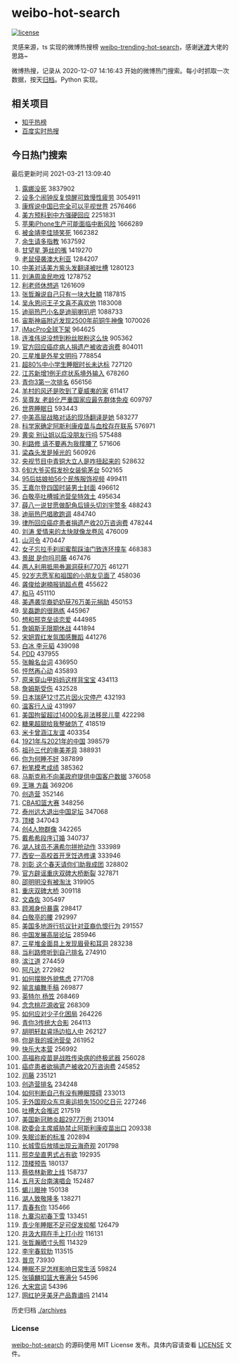 # weibo-hot-search

[![license](https://img.shields.io/github/license/Arrackisarookie/weibo-hot-search)](https://github.com/Arrackisarookie/weibo-hot-search/blob/master/LICENSE)

灵感来源，ts 实现的微博热搜榜 [weibo-trending-hot-search](https://github.com/justjavac/weibo-trending-hot-search)，感谢[迷渡](https://github.com/justjavac)大佬的思路~

微博热搜，记录从 2020-12-07 14:16:43 开始的微博热门搜索。每小时抓取一次数据，按天[归档](./archives)。Python 实现。

## 相关项目
+ [知乎热榜](https://github.com/Arrackisarookie/zhihu-top-search)
+ [百度实时热搜](https://github.com/Arrackisarookie/baidu-hot-search)

## 今日热门搜索

<!-- Rank Begin -->

最后更新时间 2021-03-21 13:09:40

1. [露娜没死](https://s.weibo.com/weibo?q=%23%E9%9C%B2%E5%A8%9C%E6%B2%A1%E6%AD%BB%23&Refer=top) 3837902
1. [设多个闹钟反复惊醒可致慢性疲劳](https://s.weibo.com/weibo?q=%23%E8%AE%BE%E5%A4%9A%E4%B8%AA%E9%97%B9%E9%92%9F%E5%8F%8D%E5%A4%8D%E6%83%8A%E9%86%92%E5%8F%AF%E8%87%B4%E6%85%A2%E6%80%A7%E7%96%B2%E5%8A%B3%23&Refer=top) 3054911
1. [康辉说中国已完全可以平视世界](https://s.weibo.com/weibo?q=%23%E5%BA%B7%E8%BE%89%E8%AF%B4%E4%B8%AD%E5%9B%BD%E5%B7%B2%E5%AE%8C%E5%85%A8%E5%8F%AF%E4%BB%A5%E5%B9%B3%E8%A7%86%E4%B8%96%E7%95%8C%23&Refer=top) 2576466
1. [美方预料到中方强硬回应](https://s.weibo.com/weibo?q=%23%E7%BE%8E%E6%96%B9%E9%A2%84%E6%96%99%E5%88%B0%E4%B8%AD%E6%96%B9%E5%BC%BA%E7%A1%AC%E5%9B%9E%E5%BA%94%23&Refer=top) 2251831
1. [苹果iPhone生产可能面临中断风险](https://s.weibo.com/weibo?q=%E8%8B%B9%E6%9E%9CiPhone%E7%94%9F%E4%BA%A7%E5%8F%AF%E8%83%BD%E9%9D%A2%E4%B8%B4%E4%B8%AD%E6%96%AD%E9%A3%8E%E9%99%A9&Refer=top) 1666289
1. [被金靖李佳琦笑死](https://s.weibo.com/weibo?q=%E8%A2%AB%E9%87%91%E9%9D%96%E6%9D%8E%E4%BD%B3%E7%90%A6%E7%AC%91%E6%AD%BB&Refer=top) 1662382
1. [余生请多指教](https://s.weibo.com/weibo?q=%E4%BD%99%E7%94%9F%E8%AF%B7%E5%A4%9A%E6%8C%87%E6%95%99&Refer=top) 1637592
1. [甘望星 笋丝的嘴](https://s.weibo.com/weibo?q=%E7%94%98%E6%9C%9B%E6%98%9F%20%E7%AC%8B%E4%B8%9D%E7%9A%84%E5%98%B4&Refer=top) 1419270
1. [老鼠侵袭澳大利亚](https://s.weibo.com/weibo?q=%E8%80%81%E9%BC%A0%E4%BE%B5%E8%A2%AD%E6%BE%B3%E5%A4%A7%E5%88%A9%E4%BA%9A&Refer=top) 1284207
1. [中美对话美方紫头发翻译被吐槽](https://s.weibo.com/weibo?q=%E4%B8%AD%E7%BE%8E%E5%AF%B9%E8%AF%9D%E7%BE%8E%E6%96%B9%E7%B4%AB%E5%A4%B4%E5%8F%91%E7%BF%BB%E8%AF%91%E8%A2%AB%E5%90%90%E6%A7%BD&Refer=top) 1280123
1. [刘涛周渝民吻戏](https://s.weibo.com/weibo?q=%23%E5%88%98%E6%B6%9B%E5%91%A8%E6%B8%9D%E6%B0%91%E5%90%BB%E6%88%8F%23&Refer=top) 1278752
1. [利老师休想逃](https://s.weibo.com/weibo?q=%23%E5%88%A9%E8%80%81%E5%B8%88%E4%BC%91%E6%83%B3%E9%80%83%23&Refer=top) 1261609
1. [张哲瀚说自己只有一块大肚腩](https://s.weibo.com/weibo?q=%23%E5%BC%A0%E5%93%B2%E7%80%9A%E8%AF%B4%E8%87%AA%E5%B7%B1%E5%8F%AA%E6%9C%89%E4%B8%80%E5%9D%97%E5%A4%A7%E8%82%9A%E8%85%A9%23&Refer=top) 1187815
1. [吴永恩问王子文喜不喜欢他](https://s.weibo.com/weibo?q=%E5%90%B4%E6%B0%B8%E6%81%A9%E9%97%AE%E7%8E%8B%E5%AD%90%E6%96%87%E5%96%9C%E4%B8%8D%E5%96%9C%E6%AC%A2%E4%BB%96&Refer=top) 1183008
1. [迪丽热巴小名是迪丽喇叭吧](https://s.weibo.com/weibo?q=%23%E8%BF%AA%E4%B8%BD%E7%83%AD%E5%B7%B4%E5%B0%8F%E5%90%8D%E6%98%AF%E8%BF%AA%E4%B8%BD%E5%96%87%E5%8F%AD%E5%90%A7%23&Refer=top) 1088733
1. [宙斯神庙附近发现2500年前铜牛神像](https://s.weibo.com/weibo?q=%E5%AE%99%E6%96%AF%E7%A5%9E%E5%BA%99%E9%99%84%E8%BF%91%E5%8F%91%E7%8E%B02500%E5%B9%B4%E5%89%8D%E9%93%9C%E7%89%9B%E7%A5%9E%E5%83%8F&Refer=top) 1070026
1. [iMacPro全球下架](https://s.weibo.com/weibo?q=iMacPro%E5%85%A8%E7%90%83%E4%B8%8B%E6%9E%B6&Refer=top) 964625
1. [连淮伟说没想到粉丝脱粉这么快](https://s.weibo.com/weibo?q=%23%E8%BF%9E%E6%B7%AE%E4%BC%9F%E8%AF%B4%E6%B2%A1%E6%83%B3%E5%88%B0%E7%B2%89%E4%B8%9D%E8%84%B1%E7%B2%89%E8%BF%99%E4%B9%88%E5%BF%AB%23&Refer=top) 905362
1. [官方回应癌症病人捐遗产被收咨询费](https://s.weibo.com/weibo?q=%E5%AE%98%E6%96%B9%E5%9B%9E%E5%BA%94%E7%99%8C%E7%97%87%E7%97%85%E4%BA%BA%E6%8D%90%E9%81%97%E4%BA%A7%E8%A2%AB%E6%94%B6%E5%92%A8%E8%AF%A2%E8%B4%B9&Refer=top) 804011
1. [三星堆是外星文明吗](https://s.weibo.com/weibo?q=%23%E4%B8%89%E6%98%9F%E5%A0%86%E6%98%AF%E5%A4%96%E6%98%9F%E6%96%87%E6%98%8E%E5%90%97%23&Refer=top) 778854
1. [超80%中小学生睡眠时长未达标](https://s.weibo.com/weibo?q=%23%E8%B6%8580%25%E4%B8%AD%E5%B0%8F%E5%AD%A6%E7%94%9F%E7%9D%A1%E7%9C%A0%E6%97%B6%E9%95%BF%E6%9C%AA%E8%BE%BE%E6%A0%87%23&Refer=top) 727120
1. [江苏新增1例无症状系境外输入](https://s.weibo.com/weibo?q=%23%E6%B1%9F%E8%8B%8F%E6%96%B0%E5%A2%9E1%E4%BE%8B%E6%97%A0%E7%97%87%E7%8A%B6%E7%B3%BB%E5%A2%83%E5%A4%96%E8%BE%93%E5%85%A5%23&Refer=top) 678260
1. [青你3第一次排名](https://s.weibo.com/weibo?q=%23%E9%9D%92%E4%BD%A03%E7%AC%AC%E4%B8%80%E6%AC%A1%E6%8E%92%E5%90%8D%23&Refer=top) 656156
1. [羊村的风还是吹到了夏威夷的家](https://s.weibo.com/weibo?q=%E7%BE%8A%E6%9D%91%E7%9A%84%E9%A3%8E%E8%BF%98%E6%98%AF%E5%90%B9%E5%88%B0%E4%BA%86%E5%A4%8F%E5%A8%81%E5%A4%B7%E7%9A%84%E5%AE%B6&Refer=top) 611417
1. [吴尊友 老龄化严重国家应最先群体免疫](https://s.weibo.com/weibo?q=%E5%90%B4%E5%B0%8A%E5%8F%8B%20%E8%80%81%E9%BE%84%E5%8C%96%E4%B8%A5%E9%87%8D%E5%9B%BD%E5%AE%B6%E5%BA%94%E6%9C%80%E5%85%88%E7%BE%A4%E4%BD%93%E5%85%8D%E7%96%AB&Refer=top) 609797
1. [世界睡眠日](https://s.weibo.com/weibo?q=%23%E4%B8%96%E7%95%8C%E7%9D%A1%E7%9C%A0%E6%97%A5%23&Refer=top) 593443
1. [中美高层战略对话的现场翻译是她](https://s.weibo.com/weibo?q=%23%E4%B8%AD%E7%BE%8E%E9%AB%98%E5%B1%82%E6%88%98%E7%95%A5%E5%AF%B9%E8%AF%9D%E7%9A%84%E7%8E%B0%E5%9C%BA%E7%BF%BB%E8%AF%91%E6%98%AF%E5%A5%B9%23&Refer=top) 583277
1. [科学家确定阿斯利康疫苗与血栓存在联系](https://s.weibo.com/weibo?q=%E7%A7%91%E5%AD%A6%E5%AE%B6%E7%A1%AE%E5%AE%9A%E9%98%BF%E6%96%AF%E5%88%A9%E5%BA%B7%E7%96%AB%E8%8B%97%E4%B8%8E%E8%A1%80%E6%A0%93%E5%AD%98%E5%9C%A8%E8%81%94%E7%B3%BB&Refer=top) 576971
1. [黄奕 别让姐以后没朋友行吗](https://s.weibo.com/weibo?q=%E9%BB%84%E5%A5%95%20%E5%88%AB%E8%AE%A9%E5%A7%90%E4%BB%A5%E5%90%8E%E6%B2%A1%E6%9C%8B%E5%8F%8B%E8%A1%8C%E5%90%97&Refer=top) 575488
1. [利路修 请不要再为我撑腰了](https://s.weibo.com/weibo?q=%E5%88%A9%E8%B7%AF%E4%BF%AE%20%E8%AF%B7%E4%B8%8D%E8%A6%81%E5%86%8D%E4%B8%BA%E6%88%91%E6%92%91%E8%85%B0%E4%BA%86&Refer=top) 571606
1. [梁森头发是掉光的](https://s.weibo.com/weibo?q=%23%E6%A2%81%E6%A3%AE%E5%A4%B4%E5%8F%91%E6%98%AF%E6%8E%89%E5%85%89%E7%9A%84%23&Refer=top) 560926
1. [央视节目中青铜大立人是咋扭起来的](https://s.weibo.com/weibo?q=%23%E5%A4%AE%E8%A7%86%E8%8A%82%E7%9B%AE%E4%B8%AD%E9%9D%92%E9%93%9C%E5%A4%A7%E7%AB%8B%E4%BA%BA%E6%98%AF%E5%92%8B%E6%89%AD%E8%B5%B7%E6%9D%A5%E7%9A%84%23&Refer=top) 528632
1. [6旬大爷买假发扮女装偷茅台](https://s.weibo.com/weibo?q=6%E6%97%AC%E5%A4%A7%E7%88%B7%E4%B9%B0%E5%81%87%E5%8F%91%E6%89%AE%E5%A5%B3%E8%A3%85%E5%81%B7%E8%8C%85%E5%8F%B0&Refer=top) 502165
1. [95后姑娘拍56个民族服饰视频](https://s.weibo.com/weibo?q=%2395%E5%90%8E%E5%A7%91%E5%A8%98%E6%8B%8D56%E4%B8%AA%E6%B0%91%E6%97%8F%E6%9C%8D%E9%A5%B0%E8%A7%86%E9%A2%91%23&Refer=top) 499411
1. [王嘉尔登四国时装男士封面](https://s.weibo.com/weibo?q=%23%E7%8E%8B%E5%98%89%E5%B0%94%E7%99%BB%E5%9B%9B%E5%9B%BD%E6%97%B6%E8%A3%85%E7%94%B7%E5%A3%AB%E5%B0%81%E9%9D%A2%23&Refer=top) 496612
1. [白敬亭吐槽城池营垒特效土](https://s.weibo.com/weibo?q=%23%E7%99%BD%E6%95%AC%E4%BA%AD%E5%90%90%E6%A7%BD%E5%9F%8E%E6%B1%A0%E8%90%A5%E5%9E%92%E7%89%B9%E6%95%88%E5%9C%9F%23&Refer=top) 495634
1. [薛八一说甘愿做配角后镜头切刘宇赞多](https://s.weibo.com/weibo?q=%23%E8%96%9B%E5%85%AB%E4%B8%80%E8%AF%B4%E7%94%98%E6%84%BF%E5%81%9A%E9%85%8D%E8%A7%92%E5%90%8E%E9%95%9C%E5%A4%B4%E5%88%87%E5%88%98%E5%AE%87%E8%B5%9E%E5%A4%9A%23&Refer=top) 488243
1. [迪丽热巴唱歌跑调](https://s.weibo.com/weibo?q=%23%E8%BF%AA%E4%B8%BD%E7%83%AD%E5%B7%B4%E5%94%B1%E6%AD%8C%E8%B7%91%E8%B0%83%23&Refer=top) 484740
1. [律所回应癌症患者捐遗产收20万咨询费](https://s.weibo.com/weibo?q=%23%E5%BE%8B%E6%89%80%E5%9B%9E%E5%BA%94%E7%99%8C%E7%97%87%E6%82%A3%E8%80%85%E6%8D%90%E9%81%97%E4%BA%A7%E6%94%B620%E4%B8%87%E5%92%A8%E8%AF%A2%E8%B4%B9%23&Refer=top) 478244
1. [刘涛 爱情来的太快就像龙卷风](https://s.weibo.com/weibo?q=%E5%88%98%E6%B6%9B%20%E7%88%B1%E6%83%85%E6%9D%A5%E7%9A%84%E5%A4%AA%E5%BF%AB%E5%B0%B1%E5%83%8F%E9%BE%99%E5%8D%B7%E9%A3%8E&Refer=top) 476009
1. [山河令](https://s.weibo.com/weibo?q=%E5%B1%B1%E6%B2%B3%E4%BB%A4&Refer=top) 470447
1. [女子忘拉手刹闺蜜帮踩油门致连环撞车](https://s.weibo.com/weibo?q=%E5%A5%B3%E5%AD%90%E5%BF%98%E6%8B%89%E6%89%8B%E5%88%B9%E9%97%BA%E8%9C%9C%E5%B8%AE%E8%B8%A9%E6%B2%B9%E9%97%A8%E8%87%B4%E8%BF%9E%E7%8E%AF%E6%92%9E%E8%BD%A6&Refer=top) 468383
1. [景甜 是你吗司藤](https://s.weibo.com/weibo?q=%E6%99%AF%E7%94%9C%20%E6%98%AF%E4%BD%A0%E5%90%97%E5%8F%B8%E8%97%A4&Refer=top) 467476
1. [两人利用抵用券漏洞获利770万](https://s.weibo.com/weibo?q=%23%E4%B8%A4%E4%BA%BA%E5%88%A9%E7%94%A8%E6%8A%B5%E7%94%A8%E5%88%B8%E6%BC%8F%E6%B4%9E%E8%8E%B7%E5%88%A9770%E4%B8%87%23&Refer=top) 461271
1. [92岁志愿军和祖国的小朋友见面了](https://s.weibo.com/weibo?q=%2392%E5%B2%81%E5%BF%97%E6%84%BF%E5%86%9B%E5%92%8C%E7%A5%96%E5%9B%BD%E7%9A%84%E5%B0%8F%E6%9C%8B%E5%8F%8B%E8%A7%81%E9%9D%A2%E4%BA%86%23&Refer=top) 458036
1. [龚俊给谢楠报销超点费](https://s.weibo.com/weibo?q=%E9%BE%9A%E4%BF%8A%E7%BB%99%E8%B0%A2%E6%A5%A0%E6%8A%A5%E9%94%80%E8%B6%85%E7%82%B9%E8%B4%B9&Refer=top) 455622
1. [和马](https://s.weibo.com/weibo?q=%E5%92%8C%E9%A9%AC&Refer=top) 451110
1. [美遇袭华裔奶奶获76万美元捐助](https://s.weibo.com/weibo?q=%23%E7%BE%8E%E9%81%87%E8%A2%AD%E5%8D%8E%E8%A3%94%E5%A5%B6%E5%A5%B6%E8%8E%B776%E4%B8%87%E7%BE%8E%E5%85%83%E6%8D%90%E5%8A%A9%23&Refer=top) 450153
1. [吴磊跪的很熟练](https://s.weibo.com/weibo?q=%23%E5%90%B4%E7%A3%8A%E8%B7%AA%E7%9A%84%E5%BE%88%E7%86%9F%E7%BB%83%23&Refer=top) 445967
1. [想和邢克垒谈恋爱](https://s.weibo.com/weibo?q=%23%E6%83%B3%E5%92%8C%E9%82%A2%E5%85%8B%E5%9E%92%E8%B0%88%E6%81%8B%E7%88%B1%23&Refer=top) 444985
1. [詹姆斯无限期休战](https://s.weibo.com/weibo?q=%23%E8%A9%B9%E5%A7%86%E6%96%AF%E6%97%A0%E9%99%90%E6%9C%9F%E4%BC%91%E6%88%98%23&Refer=top) 441894
1. [宋妍霏红发氛围感舞蹈](https://s.weibo.com/weibo?q=%23%E5%AE%8B%E5%A6%8D%E9%9C%8F%E7%BA%A2%E5%8F%91%E6%B0%9B%E5%9B%B4%E6%84%9F%E8%88%9E%E8%B9%88%23&Refer=top) 441276
1. [白冰 李元韬](https://s.weibo.com/weibo?q=%E7%99%BD%E5%86%B0%20%E6%9D%8E%E5%85%83%E9%9F%AC&Refer=top) 439098
1. [PDD](https://s.weibo.com/weibo?q=PDD&Refer=top) 437955
1. [张翰名台词](https://s.weibo.com/weibo?q=%23%E5%BC%A0%E7%BF%B0%E5%90%8D%E5%8F%B0%E8%AF%8D%23&Refer=top) 436950
1. [怦然再心动](https://s.weibo.com/weibo?q=%E6%80%A6%E7%84%B6%E5%86%8D%E5%BF%83%E5%8A%A8&Refer=top) 435893
1. [原来穿山甲妈妈这样背宝宝](https://s.weibo.com/weibo?q=%23%E5%8E%9F%E6%9D%A5%E7%A9%BF%E5%B1%B1%E7%94%B2%E5%A6%88%E5%A6%88%E8%BF%99%E6%A0%B7%E8%83%8C%E5%AE%9D%E5%AE%9D%23&Refer=top) 434113
1. [詹姆斯受伤](https://s.weibo.com/weibo?q=%E8%A9%B9%E5%A7%86%E6%96%AF%E5%8F%97%E4%BC%A4&Refer=top) 432528
1. [日本瑞萨12寸芯片因火灾停产](https://s.weibo.com/weibo?q=%E6%97%A5%E6%9C%AC%E7%91%9E%E8%90%A812%E5%AF%B8%E8%8A%AF%E7%89%87%E5%9B%A0%E7%81%AB%E7%81%BE%E5%81%9C%E4%BA%A7&Refer=top) 432193
1. [温客行人设](https://s.weibo.com/weibo?q=%23%E6%B8%A9%E5%AE%A2%E8%A1%8C%E4%BA%BA%E8%AE%BE%23&Refer=top) 431997
1. [美国拘留超过14000名非法移民儿童](https://s.weibo.com/weibo?q=%23%E7%BE%8E%E5%9B%BD%E6%8B%98%E7%95%99%E8%B6%85%E8%BF%8714000%E5%90%8D%E9%9D%9E%E6%B3%95%E7%A7%BB%E6%B0%91%E5%84%BF%E7%AB%A5%23&Refer=top) 422298
1. [糖果超甜给我整破防了](https://s.weibo.com/weibo?q=%E7%B3%96%E6%9E%9C%E8%B6%85%E7%94%9C%E7%BB%99%E6%88%91%E6%95%B4%E7%A0%B4%E9%98%B2%E4%BA%86&Refer=top) 418519
1. [米卡曾涵江友谊](https://s.weibo.com/weibo?q=%23%E7%B1%B3%E5%8D%A1%E6%9B%BE%E6%B6%B5%E6%B1%9F%E5%8F%8B%E8%B0%8A%23&Refer=top) 403354
1. [1921年与2021年的中国](https://s.weibo.com/weibo?q=%231921%E5%B9%B4%E4%B8%8E2021%E5%B9%B4%E7%9A%84%E4%B8%AD%E5%9B%BD%23&Refer=top) 398579
1. [祖孙三代的审美差异](https://s.weibo.com/weibo?q=%23%E7%A5%96%E5%AD%99%E4%B8%89%E4%BB%A3%E7%9A%84%E5%AE%A1%E7%BE%8E%E5%B7%AE%E5%BC%82%23&Refer=top) 388931
1. [你为何睡不好](https://s.weibo.com/weibo?q=%23%E4%BD%A0%E4%B8%BA%E4%BD%95%E7%9D%A1%E4%B8%8D%E5%A5%BD%23&Refer=top) 387899
1. [粉笔模考成绩](https://s.weibo.com/weibo?q=%E7%B2%89%E7%AC%94%E6%A8%A1%E8%80%83%E6%88%90%E7%BB%A9&Refer=top) 385362
1. [马斯克称不向美政府提供中国客户数据](https://s.weibo.com/weibo?q=%E9%A9%AC%E6%96%AF%E5%85%8B%E7%A7%B0%E4%B8%8D%E5%90%91%E7%BE%8E%E6%94%BF%E5%BA%9C%E6%8F%90%E4%BE%9B%E4%B8%AD%E5%9B%BD%E5%AE%A2%E6%88%B7%E6%95%B0%E6%8D%AE&Refer=top) 376058
1. [王琳 方磊](https://s.weibo.com/weibo?q=%E7%8E%8B%E7%90%B3%20%E6%96%B9%E7%A3%8A&Refer=top) 369206
1. [创造营](https://s.weibo.com/weibo?q=%E5%88%9B%E9%80%A0%E8%90%A5&Refer=top) 352146
1. [CBA扣篮大赛](https://s.weibo.com/weibo?q=CBA%E6%89%A3%E7%AF%AE%E5%A4%A7%E8%B5%9B&Refer=top) 348256
1. [泰州远大退出中国足坛](https://s.weibo.com/weibo?q=%E6%B3%B0%E5%B7%9E%E8%BF%9C%E5%A4%A7%E9%80%80%E5%87%BA%E4%B8%AD%E5%9B%BD%E8%B6%B3%E5%9D%9B&Refer=top) 347068
1. [顶楼](https://s.weibo.com/weibo?q=%E9%A1%B6%E6%A5%BC&Refer=top) 347043
1. [创4人物群像](https://s.weibo.com/weibo?q=%E5%88%9B4%E4%BA%BA%E7%89%A9%E7%BE%A4%E5%83%8F&Refer=top) 342265
1. [戴希希段序订婚](https://s.weibo.com/weibo?q=%23%E6%88%B4%E5%B8%8C%E5%B8%8C%E6%AE%B5%E5%BA%8F%E8%AE%A2%E5%A9%9A%23&Refer=top) 340737
1. [湖人球员不满希尔拼抢动作](https://s.weibo.com/weibo?q=%E6%B9%96%E4%BA%BA%E7%90%83%E5%91%98%E4%B8%8D%E6%BB%A1%E5%B8%8C%E5%B0%94%E6%8B%BC%E6%8A%A2%E5%8A%A8%E4%BD%9C&Refer=top) 333989
1. [西安一高校首开烹饪选修课](https://s.weibo.com/weibo?q=%E8%A5%BF%E5%AE%89%E4%B8%80%E9%AB%98%E6%A0%A1%E9%A6%96%E5%BC%80%E7%83%B9%E9%A5%AA%E9%80%89%E4%BF%AE%E8%AF%BE&Refer=top) 333946
1. [刘彰 这个春天请你们助我成团](https://s.weibo.com/weibo?q=%E5%88%98%E5%BD%B0%20%E8%BF%99%E4%B8%AA%E6%98%A5%E5%A4%A9%E8%AF%B7%E4%BD%A0%E4%BB%AC%E5%8A%A9%E6%88%91%E6%88%90%E5%9B%A2&Refer=top) 328802
1. [官方辟谣重庆双碑大桥断裂](https://s.weibo.com/weibo?q=%23%E5%AE%98%E6%96%B9%E8%BE%9F%E8%B0%A3%E9%87%8D%E5%BA%86%E5%8F%8C%E7%A2%91%E5%A4%A7%E6%A1%A5%E6%96%AD%E8%A3%82%23&Refer=top) 327871
1. [邵明明没有被淘汰](https://s.weibo.com/weibo?q=%E9%82%B5%E6%98%8E%E6%98%8E%E6%B2%A1%E6%9C%89%E8%A2%AB%E6%B7%98%E6%B1%B0&Refer=top) 319905
1. [重庆双碑大桥](https://s.weibo.com/weibo?q=%23%E9%87%8D%E5%BA%86%E5%8F%8C%E7%A2%91%E5%A4%A7%E6%A1%A5%23&Refer=top) 309118
1. [文森佐](https://s.weibo.com/weibo?q=%E6%96%87%E6%A3%AE%E4%BD%90&Refer=top) 305497
1. [顾湘身份暴露](https://s.weibo.com/weibo?q=%23%E9%A1%BE%E6%B9%98%E8%BA%AB%E4%BB%BD%E6%9A%B4%E9%9C%B2%23&Refer=top) 298417
1. [白敬亭的腰](https://s.weibo.com/weibo?q=%23%E7%99%BD%E6%95%AC%E4%BA%AD%E7%9A%84%E8%85%B0%23&Refer=top) 292997
1. [美国多地游行抗议针对亚裔仇恨行为](https://s.weibo.com/weibo?q=%23%E7%BE%8E%E5%9B%BD%E5%A4%9A%E5%9C%B0%E6%B8%B8%E8%A1%8C%E6%8A%97%E8%AE%AE%E9%92%88%E5%AF%B9%E4%BA%9A%E8%A3%94%E4%BB%87%E6%81%A8%E8%A1%8C%E4%B8%BA%23&Refer=top) 291557
1. [中国发展高层论坛](https://s.weibo.com/weibo?q=%E4%B8%AD%E5%9B%BD%E5%8F%91%E5%B1%95%E9%AB%98%E5%B1%82%E8%AE%BA%E5%9D%9B&Refer=top) 285946
1. [三星堆金面具上发现眉骨和耳洞](https://s.weibo.com/weibo?q=%23%E4%B8%89%E6%98%9F%E5%A0%86%E9%87%91%E9%9D%A2%E5%85%B7%E4%B8%8A%E5%8F%91%E7%8E%B0%E7%9C%89%E9%AA%A8%E5%92%8C%E8%80%B3%E6%B4%9E%23&Refer=top) 283238
1. [当利路修听到自己排名](https://s.weibo.com/weibo?q=%23%E5%BD%93%E5%88%A9%E8%B7%AF%E4%BF%AE%E5%90%AC%E5%88%B0%E8%87%AA%E5%B7%B1%E6%8E%92%E5%90%8D%23&Refer=top) 274910
1. [滨江道](https://s.weibo.com/weibo?q=%E6%BB%A8%E6%B1%9F%E9%81%93&Refer=top) 274459
1. [阿凡达](https://s.weibo.com/weibo?q=%E9%98%BF%E5%87%A1%E8%BE%BE&Refer=top) 272982
1. [如何摆脱外貌焦虑](https://s.weibo.com/weibo?q=%23%E5%A6%82%E4%BD%95%E6%91%86%E8%84%B1%E5%A4%96%E8%B2%8C%E7%84%A6%E8%99%91%23&Refer=top) 271708
1. [喻言编舞手稿](https://s.weibo.com/weibo?q=%23%E5%96%BB%E8%A8%80%E7%BC%96%E8%88%9E%E6%89%8B%E7%A8%BF%23&Refer=top) 269877
1. [英特尔 杨笠](https://s.weibo.com/weibo?q=%E8%8B%B1%E7%89%B9%E5%B0%94%20%E6%9D%A8%E7%AC%A0&Refer=top) 268469
1. [念念桃花源收官](https://s.weibo.com/weibo?q=%23%E5%BF%B5%E5%BF%B5%E6%A1%83%E8%8A%B1%E6%BA%90%E6%94%B6%E5%AE%98%23&Refer=top) 268309
1. [如何应对少子化困局](https://s.weibo.com/weibo?q=%23%E5%A6%82%E4%BD%95%E5%BA%94%E5%AF%B9%E5%B0%91%E5%AD%90%E5%8C%96%E5%9B%B0%E5%B1%80%23&Refer=top) 264226
1. [青你3传统大合影](https://s.weibo.com/weibo?q=%23%E9%9D%92%E4%BD%A03%E4%BC%A0%E7%BB%9F%E5%A4%A7%E5%90%88%E5%BD%B1%23&Refer=top) 264113
1. [胡明轩赵睿场边掐人中](https://s.weibo.com/weibo?q=%E8%83%A1%E6%98%8E%E8%BD%A9%E8%B5%B5%E7%9D%BF%E5%9C%BA%E8%BE%B9%E6%8E%90%E4%BA%BA%E4%B8%AD&Refer=top) 262127
1. [你是我的城池营垒](https://s.weibo.com/weibo?q=%E4%BD%A0%E6%98%AF%E6%88%91%E7%9A%84%E5%9F%8E%E6%B1%A0%E8%90%A5%E5%9E%92&Refer=top) 261952
1. [快乐大本营](https://s.weibo.com/weibo?q=%E5%BF%AB%E4%B9%90%E5%A4%A7%E6%9C%AC%E8%90%A5&Refer=top) 256992
1. [高福称疫苗是战胜传染病的终极武器](https://s.weibo.com/weibo?q=%E9%AB%98%E7%A6%8F%E7%A7%B0%E7%96%AB%E8%8B%97%E6%98%AF%E6%88%98%E8%83%9C%E4%BC%A0%E6%9F%93%E7%97%85%E7%9A%84%E7%BB%88%E6%9E%81%E6%AD%A6%E5%99%A8&Refer=top) 256028
1. [癌症患者欲捐遗产被收20万咨询费](https://s.weibo.com/weibo?q=%23%E7%99%8C%E7%97%87%E6%82%A3%E8%80%85%E6%AC%B2%E6%8D%90%E9%81%97%E4%BA%A7%E8%A2%AB%E6%94%B620%E4%B8%87%E5%92%A8%E8%AF%A2%E8%B4%B9%23&Refer=top) 245852
1. [司藤](https://s.weibo.com/weibo?q=%E5%8F%B8%E8%97%A4&Refer=top) 235121
1. [创造营排名](https://s.weibo.com/weibo?q=%E5%88%9B%E9%80%A0%E8%90%A5%E6%8E%92%E5%90%8D&Refer=top) 234248
1. [如何判断自己有没有睡眠障碍](https://s.weibo.com/weibo?q=%23%E5%A6%82%E4%BD%95%E5%88%A4%E6%96%AD%E8%87%AA%E5%B7%B1%E6%9C%89%E6%B2%A1%E6%9C%89%E7%9D%A1%E7%9C%A0%E9%9A%9C%E7%A2%8D%23&Refer=top) 233013
1. [无外国观众东京奥运损失1500亿日元](https://s.weibo.com/weibo?q=%E6%97%A0%E5%A4%96%E5%9B%BD%E8%A7%82%E4%BC%97%E4%B8%9C%E4%BA%AC%E5%A5%A5%E8%BF%90%E6%8D%9F%E5%A4%B11500%E4%BA%BF%E6%97%A5%E5%85%83&Refer=top) 227246
1. [吐槽大会推迟](https://s.weibo.com/weibo?q=%23%E5%90%90%E6%A7%BD%E5%A4%A7%E4%BC%9A%E6%8E%A8%E8%BF%9F%23&Refer=top) 217519
1. [美国新冠肺炎超2977万例](https://s.weibo.com/weibo?q=%23%E7%BE%8E%E5%9B%BD%E6%96%B0%E5%86%A0%E8%82%BA%E7%82%8E%E8%B6%852977%E4%B8%87%E4%BE%8B%23&Refer=top) 213014
1. [欧委会主席威胁禁止阿斯利康疫苗出口](https://s.weibo.com/weibo?q=%23%E6%AC%A7%E5%A7%94%E4%BC%9A%E4%B8%BB%E5%B8%AD%E5%A8%81%E8%83%81%E7%A6%81%E6%AD%A2%E9%98%BF%E6%96%AF%E5%88%A9%E5%BA%B7%E7%96%AB%E8%8B%97%E5%87%BA%E5%8F%A3%23&Refer=top) 209338
1. [失眠诊断的标准](https://s.weibo.com/weibo?q=%23%E5%A4%B1%E7%9C%A0%E8%AF%8A%E6%96%AD%E7%9A%84%E6%A0%87%E5%87%86%23&Refer=top) 202894
1. [长城雪后放晴出现云海奇观](https://s.weibo.com/weibo?q=%E9%95%BF%E5%9F%8E%E9%9B%AA%E5%90%8E%E6%94%BE%E6%99%B4%E5%87%BA%E7%8E%B0%E4%BA%91%E6%B5%B7%E5%A5%87%E8%A7%82&Refer=top) 201798
1. [邢克垒直男式占有欲](https://s.weibo.com/weibo?q=%23%E9%82%A2%E5%85%8B%E5%9E%92%E7%9B%B4%E7%94%B7%E5%BC%8F%E5%8D%A0%E6%9C%89%E6%AC%B2%23&Refer=top) 192935
1. [顶楼预告](https://s.weibo.com/weibo?q=%E9%A1%B6%E6%A5%BC%E9%A2%84%E5%91%8A&Refer=top) 180137
1. [蔡依林新歌上线](https://s.weibo.com/weibo?q=%E8%94%A1%E4%BE%9D%E6%9E%97%E6%96%B0%E6%AD%8C%E4%B8%8A%E7%BA%BF&Refer=top) 158737
1. [五月天台南演唱会](https://s.weibo.com/weibo?q=%E4%BA%94%E6%9C%88%E5%A4%A9%E5%8F%B0%E5%8D%97%E6%BC%94%E5%94%B1%E4%BC%9A&Refer=top) 152487
1. [蝎儿眼神](https://s.weibo.com/weibo?q=%23%E8%9D%8E%E5%84%BF%E7%9C%BC%E7%A5%9E%23&Refer=top) 150138
1. [湖人致敬隆多](https://s.weibo.com/weibo?q=%E6%B9%96%E4%BA%BA%E8%87%B4%E6%95%AC%E9%9A%86%E5%A4%9A&Refer=top) 138271
1. [青春有你](https://s.weibo.com/weibo?q=%E9%9D%92%E6%98%A5%E6%9C%89%E4%BD%A0&Refer=top) 135466
1. [九寨沟初春下雪](https://s.weibo.com/weibo?q=%E4%B9%9D%E5%AF%A8%E6%B2%9F%E5%88%9D%E6%98%A5%E4%B8%8B%E9%9B%AA&Refer=top) 133451
1. [青少年睡眠不足可促发抑郁](https://s.weibo.com/weibo?q=%23%E9%9D%92%E5%B0%91%E5%B9%B4%E7%9D%A1%E7%9C%A0%E4%B8%8D%E8%B6%B3%E5%8F%AF%E4%BF%83%E5%8F%91%E6%8A%91%E9%83%81%23&Refer=top) 126479
1. [井汲大翔在手上打小抄](https://s.weibo.com/weibo?q=%23%E4%BA%95%E6%B1%B2%E5%A4%A7%E7%BF%94%E5%9C%A8%E6%89%8B%E4%B8%8A%E6%89%93%E5%B0%8F%E6%8A%84%23&Refer=top) 116131
1. [张哲瀚晒寸头照](https://s.weibo.com/weibo?q=%23%E5%BC%A0%E5%93%B2%E7%80%9A%E6%99%92%E5%AF%B8%E5%A4%B4%E7%85%A7%23&Refer=top) 114329
1. [李宇春软肋](https://s.weibo.com/weibo?q=%23%E6%9D%8E%E5%AE%87%E6%98%A5%E8%BD%AF%E8%82%8B%23&Refer=top) 113515
1. [普京](https://s.weibo.com/weibo?q=%E6%99%AE%E4%BA%AC&Refer=top) 73930
1. [睡眠不足怎样影响日常生活](https://s.weibo.com/weibo?q=%23%E7%9D%A1%E7%9C%A0%E4%B8%8D%E8%B6%B3%E6%80%8E%E6%A0%B7%E5%BD%B1%E5%93%8D%E6%97%A5%E5%B8%B8%E7%94%9F%E6%B4%BB%23&Refer=top) 59824
1. [张镇麟扣篮大赛满分](https://s.weibo.com/weibo?q=%E5%BC%A0%E9%95%87%E9%BA%9F%E6%89%A3%E7%AF%AE%E5%A4%A7%E8%B5%9B%E6%BB%A1%E5%88%86&Refer=top) 54596
1. [大宋宫词](https://s.weibo.com/weibo?q=%E5%A4%A7%E5%AE%8B%E5%AE%AB%E8%AF%8D&Refer=top) 54396
1. [网红护牙美牙产品靠谱吗](https://s.weibo.com/weibo?q=%23%E7%BD%91%E7%BA%A2%E6%8A%A4%E7%89%99%E7%BE%8E%E7%89%99%E4%BA%A7%E5%93%81%E9%9D%A0%E8%B0%B1%E5%90%97%23&Refer=top) 21414
<!-- Rank End -->

历史归档 [./archives](./archives)

### License

[weibo-hot-search](https://github.com/Arrackisarookie/weibo-hot-search) 的源码使用 MIT License 发布。具体内容请查看 [LICENSE](./LICENSE) 文件。
